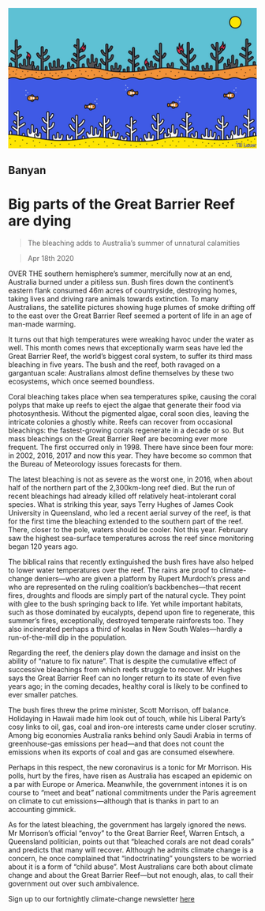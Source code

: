 ![](./images/20200418_ASD001_0.jpg)

## Banyan

# Big parts of the Great Barrier Reef are dying

> The bleaching adds to Australia’s summer of unnatural calamities

> Apr 18th 2020

OVER THE southern hemisphere’s summer, mercifully now at an end, Australia burned under a pitiless sun. Bush fires down the continent’s eastern flank consumed 46m acres of countryside, destroying homes, taking lives and driving rare animals towards extinction. To many Australians, the satellite pictures showing huge plumes of smoke drifting off to the east over the Great Barrier Reef seemed a portent of life in an age of man-made warming.

It turns out that high temperatures were wreaking havoc under the water as well. This month comes news that exceptionally warm seas have led the Great Barrier Reef, the world’s biggest coral system, to suffer its third mass bleaching in five years. The bush and the reef, both ravaged on a gargantuan scale: Australians almost define themselves by these two ecosystems, which once seemed boundless.

Coral bleaching takes place when sea temperatures spike, causing the coral polyps that make up reefs to eject the algae that generate their food via photosynthesis. Without the pigmented algae, coral soon dies, leaving the intricate colonies a ghostly white. Reefs can recover from occasional bleachings: the fastest-growing corals regenerate in a decade or so. But mass bleachings on the Great Barrier Reef are becoming ever more frequent. The first occurred only in 1998. There have since been four more: in 2002, 2016, 2017 and now this year. They have become so common that the Bureau of Meteorology issues forecasts for them.

The latest bleaching is not as severe as the worst one, in 2016, when about half of the northern part of the 2,300km-long reef died. But the run of recent bleachings had already killed off relatively heat-intolerant coral species. What is striking this year, says Terry Hughes of James Cook University in Queensland, who led a recent aerial survey of the reef, is that for the first time the bleaching extended to the southern part of the reef. There, closer to the pole, waters should be cooler. Not this year. February saw the highest sea-surface temperatures across the reef since monitoring began 120 years ago.

The biblical rains that recently extinguished the bush fires have also helped to lower water temperatures over the reef. The rains are proof to climate-change deniers—who are given a platform by Rupert Murdoch’s press and who are represented on the ruling coalition’s backbenches—that recent fires, droughts and floods are simply part of the natural cycle. They point with glee to the bush springing back to life. Yet while important habitats, such as those dominated by eucalypts, depend upon fire to regenerate, this summer’s fires, exceptionally, destroyed temperate rainforests too. They also incinerated perhaps a third of koalas in New South Wales—hardly a run-of-the-mill dip in the population.

Regarding the reef, the deniers play down the damage and insist on the ability of “nature to fix nature”. That is despite the cumulative effect of successive bleachings from which reefs struggle to recover. Mr Hughes says the Great Barrier Reef can no longer return to its state of even five years ago; in the coming decades, healthy coral is likely to be confined to ever smaller patches.

The bush fires threw the prime minister, Scott Morrison, off balance. Holidaying in Hawaii made him look out of touch, while his Liberal Party’s cosy links to oil, gas, coal and iron-ore interests came under closer scrutiny. Among big economies Australia ranks behind only Saudi Arabia in terms of greenhouse-gas emissions per head—and that does not count the emissions when its exports of coal and gas are consumed elsewhere.

Perhaps in this respect, the new coronavirus is a tonic for Mr Morrison. His polls, hurt by the fires, have risen as Australia has escaped an epidemic on a par with Europe or America. Meanwhile, the government intones it is on course to “meet and beat” national commitments under the Paris agreement on climate to cut emissions—although that is thanks in part to an accounting gimmick.

As for the latest bleaching, the government has largely ignored the news. Mr Morrison’s official “envoy” to the Great Barrier Reef, Warren Entsch, a Queensland politician, points out that “bleached corals are not dead corals” and predicts that many will recover. Although he admits climate change is a concern, he once complained that “indoctrinating” youngsters to be worried about it is a form of “child abuse”. Most Australians care both about climate change and about the Great Barrier Reef—but not enough, alas, to call their government out over such ambivalence.

Sign up to our fortnightly climate-change newsletter [here](https://www.economist.com//theclimateissue/)